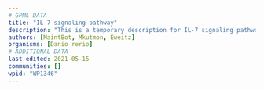 ```yaml
---
# GPML DATA
title: "IL-7 signaling pathway"
description: "This is a temporary description for IL-7 signaling pathway"
authors: [MaintBot, Mkutmon, Eweitz]
organisms: [Danio rerio]
# ADDITIONAL DATA
last-edited: 2021-05-15
communities: []
wpid: "WP1346"
---
```

